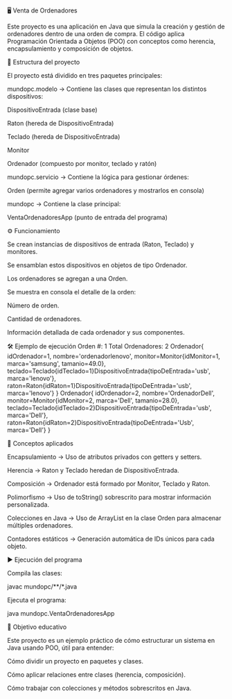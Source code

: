 🖥️ Venta de Ordenadores

Este proyecto es una aplicación en Java que simula la creación y gestión de ordenadores dentro de una orden de compra. El código aplica Programación Orientada a Objetos (POO) con conceptos como herencia, encapsulamiento y composición de objetos.

📂 Estructura del proyecto

El proyecto está dividido en tres paquetes principales:

mundopc.modelo → Contiene las clases que representan los distintos dispositivos:

DispositivoEntrada (clase base)

Raton (hereda de DispositivoEntrada)

Teclado (hereda de DispositivoEntrada)

Monitor

Ordenador (compuesto por monitor, teclado y ratón)

mundopc.servicio → Contiene la lógica para gestionar órdenes:

Orden (permite agregar varios ordenadores y mostrarlos en consola)

mundopc → Contiene la clase principal:

VentaOrdenadoresApp (punto de entrada del programa)

⚙️ Funcionamiento

Se crean instancias de dispositivos de entrada (Raton, Teclado) y monitores.

Se ensamblan estos dispositivos en objetos de tipo Ordenador.

Los ordenadores se agregan a una Orden.

Se muestra en consola el detalle de la orden:

Número de orden.

Cantidad de ordenadores.

Información detallada de cada ordenador y sus componentes.

🛠️ Ejemplo de ejecución
Orden #: 1
Total Ordenadores: 2
Ordenador{
 idOrdenador=1,  nombre='ordenadorlenovo',
   monitor=Monitor{idMonitor=1, marca='samsung', tamanio=49.0},
   teclado=Teclado{idTeclado=1}DispositivoEntrada{tipoDeEntrada='usb', marca='lenovo'},
   raton=Raton{idRaton=1}DispositivoEntrada{tipoDeEntrada='usb', marca='lenovo'}
}
Ordenador{
 idOrdenador=2,  nombre='OrdenadorDell',
   monitor=Monitor{idMonitor=2, marca='Dell', tamanio=28.0},
   teclado=Teclado{idTeclado=2}DispositivoEntrada{tipoDeEntrada='usb', marca='Dell'},
   raton=Raton{idRaton=2}DispositivoEntrada{tipoDeEntrada='Usb', marca='Dell'}
}

🚀 Conceptos aplicados

Encapsulamiento → Uso de atributos privados con getters y setters.

Herencia → Raton y Teclado heredan de DispositivoEntrada.

Composición → Ordenador está formado por Monitor, Teclado y Raton.

Polimorfismo → Uso de toString() sobrescrito para mostrar información personalizada.

Colecciones en Java → Uso de ArrayList en la clase Orden para almacenar múltiples ordenadores.

Contadores estáticos → Generación automática de IDs únicos para cada objeto.

▶️ Ejecución del programa

Compila las clases:

javac mundopc/**/*.java


Ejecuta el programa:

java mundopc.VentaOrdenadoresApp

📌 Objetivo educativo

Este proyecto es un ejemplo práctico de cómo estructurar un sistema en Java usando POO, útil para entender:

Cómo dividir un proyecto en paquetes y clases.

Cómo aplicar relaciones entre clases (herencia, composición).

Cómo trabajar con colecciones y métodos sobrescritos en Java.